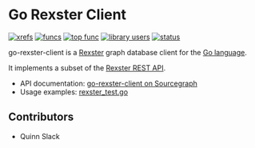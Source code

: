 Go Rexster Client
====================================

[![xrefs](https://sourcegraph.com/api/repos/github.com/sqs/go-rexster-client/badges/xrefs.png)](https://sourcegraph.com/github.com/sqs/go-rexster-client)
[![funcs](https://sourcegraph.com/api/repos/github.com/sqs/go-rexster-client/badges/funcs.png)](https://sourcegraph.com/github.com/sqs/go-rexster-client)
[![top func](https://sourcegraph.com/api/repos/github.com/sqs/go-rexster-client/badges/top-func.png)](https://sourcegraph.com/github.com/sqs/go-rexster-client)
[![library users](https://sourcegraph.com/api/repos/github.com/sqs/go-rexster-client/badges/library-users.png)](https://sourcegraph.com/github.com/sqs/go-rexster-client)
[![status](https://sourcegraph.com/api/repos/github.com/sqs/go-rexster-client/badges/status.png)](https://sourcegraph.com/github.com/sqs/go-rexster-client)

go-rexster-client is a
[Rexster](https://github.com/tinkerpop/rexster/wiki) graph database
client for the [Go language](http://golang.org/).

It implements a subset of the
[Rexster REST API](https://github.com/tinkerpop/rexster/wiki/Basic-REST-API).

* API documentation:
  [go-rexster-client on Sourcegraph](https://sourcegraph.com/github.com/sqs/go-rexster-client)
* Usage examples:
  [rexster_test.go](https://github.com/sqs/go-rexster-client/blob/master/rexster_test.go)


Contributors
------------------------------------

* Quinn Slack
